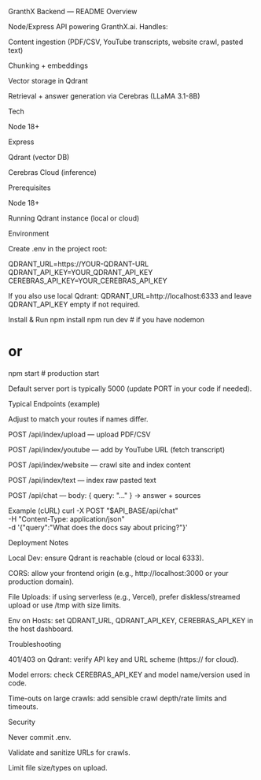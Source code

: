 GranthX Backend — README
Overview

Node/Express API powering GranthX.ai. Handles:

Content ingestion (PDF/CSV, YouTube transcripts, website crawl, pasted text)

Chunking + embeddings

Vector storage in Qdrant

Retrieval + answer generation via Cerebras (LLaMA 3.1-8B)

Tech

Node 18+

Express

Qdrant (vector DB)

Cerebras Cloud (inference)

Prerequisites

Node 18+

Running Qdrant instance (local or cloud)

Environment

Create .env in the project root:

QDRANT_URL=https://YOUR-QDRANT-URL
QDRANT_API_KEY=YOUR_QDRANT_API_KEY
CEREBRAS_API_KEY=YOUR_CEREBRAS_API_KEY


If you also use local Qdrant: QDRANT_URL=http://localhost:6333 and leave QDRANT_API_KEY empty if not required.

Install & Run
npm install
npm run dev     # if you have nodemon
# or
npm start       # production start


Default server port is typically 5000 (update PORT in your code if needed).

Typical Endpoints (example)

Adjust to match your routes if names differ.

POST /api/index/upload — upload PDF/CSV

POST /api/index/youtube — add by YouTube URL (fetch transcript)

POST /api/index/website — crawl site and index content

POST /api/index/text — index raw pasted text

POST /api/chat — body: { query: "..." } → answer + sources

Example (cURL)
curl -X POST "$API_BASE/api/chat" \
  -H "Content-Type: application/json" \
  -d '{"query":"What does the docs say about pricing?"}'

Deployment Notes

Local Dev: ensure Qdrant is reachable (cloud or local 6333).

CORS: allow your frontend origin (e.g., http://localhost:3000 or your production domain).

File Uploads: if using serverless (e.g., Vercel), prefer diskless/streamed upload or use /tmp with size limits.

Env on Hosts: set QDRANT_URL, QDRANT_API_KEY, CEREBRAS_API_KEY in the host dashboard.

Troubleshooting

401/403 on Qdrant: verify API key and URL scheme (https:// for cloud).

Model errors: check CEREBRAS_API_KEY and model name/version used in code.

Time-outs on large crawls: add sensible crawl depth/rate limits and timeouts.

Security

Never commit .env.

Validate and sanitize URLs for crawls.

Limit file size/types on upload.
